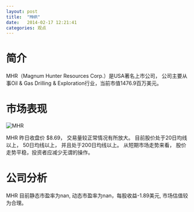 ```yaml
---
layout: post
title:  "MHR"
date:   2014-02-17 12:21:41
categories: 观点
---
```


# 简介
MHR（Magnum Hunter Resources Corp.）是USA著名上市公司，
公司主要从事Oil & Gas Drilling & Exploration行业，当前市值1476.9百万美元。

# 市场表现

![MHR](http://finviz.com/chart.ashx?t=MHR&ty=c&ta=1&p=d&s=l)

MHR 昨日收盘价 $8.69，
交易量较正常情况有所放大。
目前股价处于20日均线以上，
50日均线以上，
并且处于200日均线以上。
从短期市场走势来看，
股价走势平稳，投资者应减少无谓的操作。

# 公司分析
MHR 目前静态市盈率为nan, 动态市盈率为nan，每股收益-1.89美元,
市场估值较为合理。
